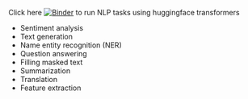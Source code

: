 Click here [![Binder](https://mybinder.org/badge_logo.svg)](https://mybinder.org/v2/gh/akelimad/nlp/HEAD?filepath=https%3A%2F%2Fgithub.com%2Fakelimad%2Fnlp%2Ftree%2Fmain%2FHugging%2520face%2FTransformers) to run NLP tasks using huggingface transformers

- Sentiment analysis
- Text generation
- Name entity recognition (NER)
- Question answering
- Filling masked text
- Summarization
- Translation
- Feature extraction

